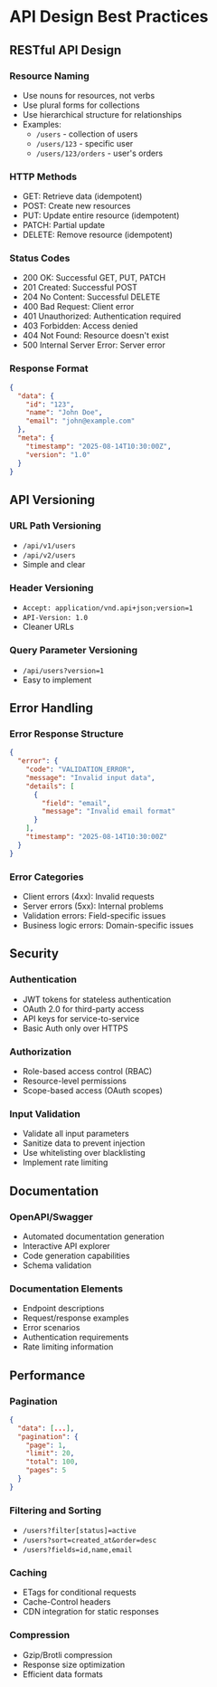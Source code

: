 # API Design Best Practices

## RESTful API Design

### Resource Naming
- Use nouns for resources, not verbs
- Use plural forms for collections
- Use hierarchical structure for relationships
- Examples:
  - `/users` - collection of users
  - `/users/123` - specific user
  - `/users/123/orders` - user's orders

### HTTP Methods
- GET: Retrieve data (idempotent)
- POST: Create new resources
- PUT: Update entire resource (idempotent)
- PATCH: Partial update
- DELETE: Remove resource (idempotent)

### Status Codes
- 200 OK: Successful GET, PUT, PATCH
- 201 Created: Successful POST
- 204 No Content: Successful DELETE
- 400 Bad Request: Client error
- 401 Unauthorized: Authentication required
- 403 Forbidden: Access denied
- 404 Not Found: Resource doesn't exist
- 500 Internal Server Error: Server error

### Response Format
```json
{
  "data": {
    "id": "123",
    "name": "John Doe",
    "email": "john@example.com"
  },
  "meta": {
    "timestamp": "2025-08-14T10:30:00Z",
    "version": "1.0"
  }
}
```

## API Versioning

### URL Path Versioning
- `/api/v1/users`
- `/api/v2/users`
- Simple and clear

### Header Versioning
- `Accept: application/vnd.api+json;version=1`
- `API-Version: 1.0`
- Cleaner URLs

### Query Parameter Versioning
- `/api/users?version=1`
- Easy to implement

## Error Handling

### Error Response Structure
```json
{
  "error": {
    "code": "VALIDATION_ERROR",
    "message": "Invalid input data",
    "details": [
      {
        "field": "email",
        "message": "Invalid email format"
      }
    ],
    "timestamp": "2025-08-14T10:30:00Z"
  }
}
```

### Error Categories
- Client errors (4xx): Invalid requests
- Server errors (5xx): Internal problems
- Validation errors: Field-specific issues
- Business logic errors: Domain-specific issues

## Security

### Authentication
- JWT tokens for stateless authentication
- OAuth 2.0 for third-party access
- API keys for service-to-service
- Basic Auth only over HTTPS

### Authorization
- Role-based access control (RBAC)
- Resource-level permissions
- Scope-based access (OAuth scopes)

### Input Validation
- Validate all input parameters
- Sanitize data to prevent injection
- Use whitelisting over blacklisting
- Implement rate limiting

## Documentation

### OpenAPI/Swagger
- Automated documentation generation
- Interactive API explorer
- Code generation capabilities
- Schema validation

### Documentation Elements
- Endpoint descriptions
- Request/response examples
- Error scenarios
- Authentication requirements
- Rate limiting information

## Performance

### Pagination
```json
{
  "data": [...],
  "pagination": {
    "page": 1,
    "limit": 20,
    "total": 100,
    "pages": 5
  }
}
```

### Filtering and Sorting
- `/users?filter[status]=active`
- `/users?sort=created_at&order=desc`
- `/users?fields=id,name,email`

### Caching
- ETags for conditional requests
- Cache-Control headers
- CDN integration for static responses

### Compression
- Gzip/Brotli compression
- Response size optimization
- Efficient data formats
